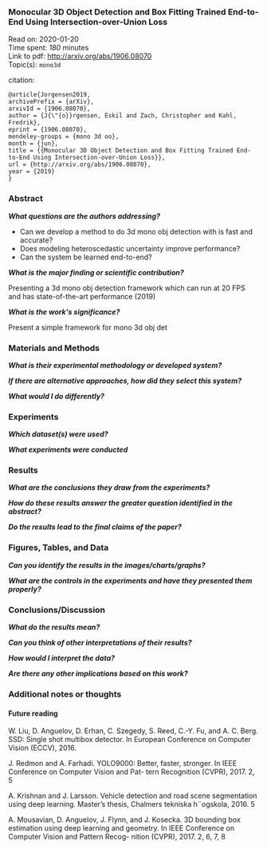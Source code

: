 <!--
{"title": "Monocular 3D Object Detection and Box Fitting Trained End-to-End Using Intersection-over-Union Loss", "url": "http://arxiv.org/abs/1906.08070", "topics": "mono3d", "date": "2020-01-20", "estimated_minutes": "180"}
-->
### Monocular 3D Object Detection and Box Fitting Trained End-to-End Using Intersection-over-Union Loss

Read on: 2020-01-20  
Time spent: *180* minutes  
Link to pdf: http://arxiv.org/abs/1906.08070  
Topic(s): `mono3d`

citation:
```
@article{Jorgensen2019,
archivePrefix = {arXiv},
arxivId = {1906.08070},
author = {J{\"{o}}rgensen, Eskil and Zach, Christopher and Kahl, Fredrik},
eprint = {1906.08070},
mendeley-groups = {mono 3d oo},
month = {jun},
title = {{Monocular 3D Object Detection and Box Fitting Trained End-to-End Using Intersection-over-Union Loss}},
url = {http://arxiv.org/abs/1906.08070},
year = {2019}
}

```

### Abstract

__*What questions are the authors addressing?*__

* Can we develop a method to do 3d mono obj detection with is fast and accurate?
* Does modeling heteroscedastic uncertainty improve performance?
* Can the system be learned end-to-end?

__*What is the major finding or scientific contribution?*__

Presenting a 3d mono obj detection framework which can run at 20 FPS and has state-of-the-art performance (2019)

__*What is the work's significance?*__

Present a simple framework for mono 3d obj det

### Materials and Methods

__*What is their experimental methodology or developed system?*__

__*If there are alternative approaches, how did they select this system?*__

__*What would I do differently?*__

### Experiments

__*Which dataset(s) were used?*__

__*What experiments were conducted*__

### Results

__*What are the conclusions they draw from the experiments?*__

__*How do these results answer the greater question identified in the abstract?*__

__*Do the results lead to the final claims of the paper?*__

### Figures, Tables, and Data

__*Can you identify the results in the images/charts/graphs?*__

__*What are the controls in the experiments and have they presented them properly?*__

### Conclusions/Discussion

__*What do the results mean?*__

__*Can you think of other interpretations of their results?*__

__*How would I interpret the data?*__

__*Are there any other implications based on this work?*__

### Additional notes or thoughts

#### Future reading

W. Liu, D. Anguelov, D. Erhan, C. Szegedy, S. Reed, C.-Y. Fu, and A. C. Berg. SSD: Single shot multibox detector. In European Conference on Computer Vision (ECCV), 2016.

J. Redmon and A. Farhadi. YOLO9000: Better, faster, stronger. In IEEE Conference on Computer Vision and Pat- tern Recognition (CVPR), 2017. 2, 5

A. Krishnan and J. Larsson. Vehicle detection and road scene segmentation using deep learning. Master’s thesis, Chalmers tekniska h¨ogskola, 2016. 5

A. Mousavian, D. Anguelov, J. Flynn, and J. Kosecka. 3D bounding box estimation using deep learning and geometry. In IEEE Conference on Computer Vision and Pattern Recog- nition (CVPR), 2017. 2, 6, 7, 8
